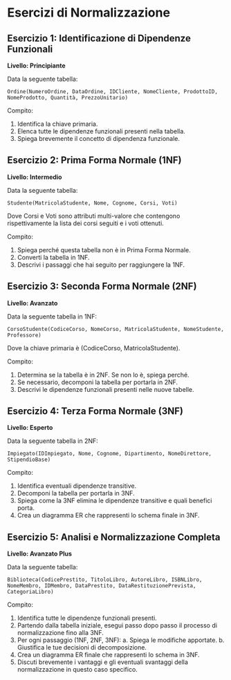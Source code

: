 # Esercizi di Normalizzazione

## Esercizio 1: Identificazione di Dipendenze Funzionali
**Livello: Principiante**

Data la seguente tabella:
```
Ordine(NumeroOrdine, DataOrdine, IDCliente, NomeCliente, ProdottoID, NomeProdotto, Quantità, PrezzoUnitario)
```

Compito:
1. Identifica la chiave primaria.
2. Elenca tutte le dipendenze funzionali presenti nella tabella.
3. Spiega brevemente il concetto di dipendenza funzionale.

## Esercizio 2: Prima Forma Normale (1NF)
**Livello: Intermedio**

Data la seguente tabella:
```
Studente(MatricolaStudente, Nome, Cognome, Corsi, Voti)
```
Dove Corsi e Voti sono attributi multi-valore che contengono rispettivamente la lista dei corsi seguiti e i voti ottenuti.

Compito:
1. Spiega perché questa tabella non è in Prima Forma Normale.
2. Converti la tabella in 1NF.
3. Descrivi i passaggi che hai seguito per raggiungere la 1NF.

## Esercizio 3: Seconda Forma Normale (2NF)
**Livello: Avanzato**

Data la seguente tabella in 1NF:
```
CorsoStudente(CodiceCorso, NomeCorso, MatricolaStudente, NomeStudente, Professore)
```
Dove la chiave primaria è (CodiceCorso, MatricolaStudente).

Compito:
1. Determina se la tabella è in 2NF. Se non lo è, spiega perché.
2. Se necessario, decomponi la tabella per portarla in 2NF.
3. Descrivi le dipendenze funzionali presenti nelle nuove tabelle.

## Esercizio 4: Terza Forma Normale (3NF)
**Livello: Esperto**

Data la seguente tabella in 2NF:
```
Impiegato(IDImpiegato, Nome, Cognome, Dipartimento, NomeDirettore, StipendioBase)
```

Compito:
1. Identifica eventuali dipendenze transitive.
2. Decomponi la tabella per portarla in 3NF.
3. Spiega come la 3NF elimina le dipendenze transitive e quali benefici porta.
4. Crea un diagramma ER che rappresenti lo schema finale in 3NF.

## Esercizio 5: Analisi e Normalizzazione Completa
**Livello: Avanzato Plus**

Data la seguente tabella:
```
Biblioteca(CodicePrestito, TitoloLibro, AutoreLibro, ISBNLibro, NomeMembro, IDMembro, DataPrestito, DataRestituzionePrevista, CategoriaLibro)
```

Compito:
1. Identifica tutte le dipendenze funzionali presenti.
2. Partendo dalla tabella iniziale, esegui passo dopo passo il processo di normalizzazione fino alla 3NF.
3. Per ogni passaggio (1NF, 2NF, 3NF):
   a. Spiega le modifiche apportate.
   b. Giustifica le tue decisioni di decomposizione.
4. Crea un diagramma ER finale che rappresenti lo schema in 3NF.
5. Discuti brevemente i vantaggi e gli eventuali svantaggi della normalizzazione in questo caso specifico.
